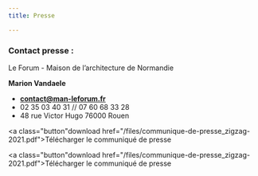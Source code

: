 ```yaml
---
title: Presse

---
```

### **Contact presse :**

Le Forum - Maison de l’architecture de Normandie

**Marion Vandaele**

* [**contact@man-leforum.fr**](mailto:contact@man-leforum.fr)
* 02 35 03 40 31 // 07 60 68 33 28
* 48 rue Victor Hugo 76000 Rouen

<a class="button"download href="/files/communique-de-presse_zigzag-2021.pdf">Télécharger le communiqué de presse</a>

<a class="button"download href="/files/communique-de-presse_zigzag-2021.pdf">Télécharger le communiqué de presse</a>